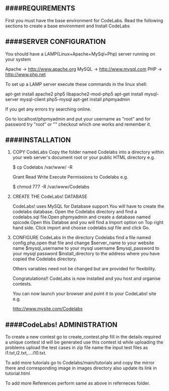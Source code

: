 ####REQUIREMENTS
------------

First you must have the base environment for CodeLabs.
Read the following sections to create a base environment and Install CodeLabs


####SERVER CONFIGURATION
--------------------

You should have a LAMP(Linux+Apache+MySql+Php) server running on your system 

Apache	-> http://www.apache.org
MySQL	-> http://www.mysql.com
PHP	-> http://www.php.net

To set up a LAMP server execute these commands in the linux shell:

apt-get install apache2 php5 libapache2-mod-php5 
apt-get install mysql-server mysql-client php5-mysql
apt-get install phpmyadmin

If you get any errors try searching online.

Go to localhost/phpmyadmin and put your username as "root" and for password try "root" or ""
checkout which one works and remember it. 

####INSTALLATION
------------

1. COPY CodeLabs
	Copy the folder named Codelabs into a directory within your web server's document
	root or your public HTML directory e.g.
	 
	$ cp Codelabs /var/www/ -R

	Grant Read Write Execute Permissions to Codelabs e.g.

	$ chmod 777 -R /var/www/Codelabs


2. CREATE THE CodeLabs! DATABASE

	CodeLabs! uses MySQL for Database support.You will have to create
	the codelabs database. Open the Codelabs directory and find a codelabs.sql
	file.Open phpmyadmin and create a database named spicode.Open this Databse 
	and you will find a Import option on Top right hand side.
	Click import and choose codelabs.sql file and click Go.  

3. CONFIGURE CodeLabs
	In the directory Codelabs find a file named config.php,open that file
	and change 
	$server_name to your website name
	$mysql_username to your mysql username
	$mysql_password to your mysql password
	$install_directory to the address where you have copied the Codelabs directory.
	
	Others variables need not be changed but are provided for flexibility.
	
	Congratulations!! CodeLabs is now installed and you host and organise contests.
	 
	You can now launch your browser and point it to your CodeLabs! site e.g.

	http://www.mysite.com/Codelabs



####CodeLabs! ADMINISTRATION
----------------------

To create a new contest go to create_contest.php
fill in the details required 
a unique contest id will be generated use this contest id 
while uploading the problems upload the test cases in zip file 
name the input test files as i1.txt,i2.txt,....i10.txt.
 
To add more tutorials go to Codelabs/main/tutorials and copy 
the mirror there and corresponding image in images directory
also update its link in tutorial.html

To add more References perform same as above in referneces folder.
